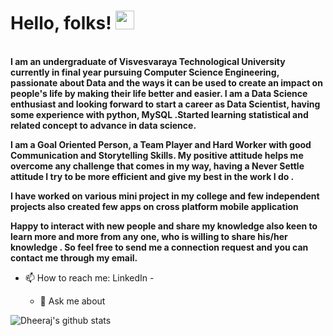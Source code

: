 # Hello, folks! <img src="https://raw.githubusercontent.com/MartinHeinz/MartinHeinz/master/wave.gif" width="30px">

<br>
<b>I am an undergraduate of Visvesvaraya Technological University currently in final year pursuing Computer Science Engineering, passionate about Data and the ways it can be used to create an impact on people's life by making their life better and easier. I am a Data Science enthusiast and looking forward to start a career as Data Scientist, having some experience with python, MySQL .Started learning statistical and related concept to advance in data science.

I am a Goal Oriented Person, a Team Player and Hard Worker with good Communication and Storytelling Skills. My positive attitude helps me overcome any challenge that comes in my way, having a Never Settle attitude I try to be more efficient and give my best in the work I do .

I have worked on various mini project in my college and few independent projects also created few apps on cross platform mobile application

Happy to interact with new people and share my knowledge also keen to learn more and more from any one, who is willing to share his/her knowledge . So feel free to send me a connection request and you can contact me through my email.</b>
- 📫 How to reach me: 
  LinkedIn - 
  
  - 💬 Ask me about
      
  
![Dheeraj's github stats](https://github-readme-stats.vercel.app/api?username=dheeraj24inferno&show_icons=true)
<!--
**dheeraj24inferno/dheeraj24inferno** is a ✨ _special_ ✨ repository because its `README.md` (this file) appears on your GitHub profile.

Here are some ideas to get you started:

- 🔭 I’m currently working on ...
- 🌱 I’m currently learning ...
- 👯 I’m looking to collaborate on ...
- 🤔 I’m looking for help with ...


- 😄 Pronouns: ...
- ⚡ Fun fact: ...

-->
